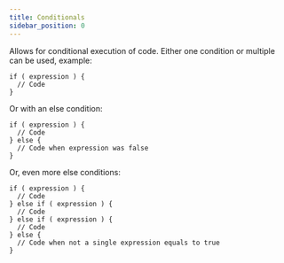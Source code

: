 ```yaml
---
title: Conditionals
sidebar_position: 0
---
```


Allows for conditional execution of code. Either one condition or multiple can
be used, example:

```loop
if ( expression ) {
  // Code
}
```

Or with an else condition:

```loop
if ( expression ) {
  // Code
} else {
  // Code when expression was false
}
```

Or, even more else conditions:

```loop
if ( expression ) {
  // Code
} else if ( expression ) {
  // Code
} else if ( expression ) {
  // Code
} else {
  // Code when not a single expression equals to true
}
```
